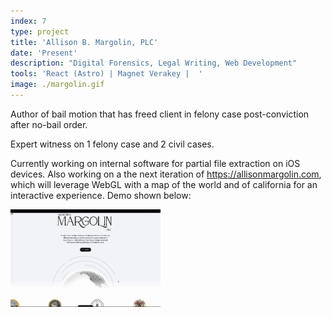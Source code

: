 ```yaml
---
index: 7
type: project
title: 'Allison B. Margolin, PLC'
date: 'Present'
description: "Digital Forensics, Legal Writing, Web Development"
tools: 'React (Astro) | Magnet Verakey |  '
image: ./margolin.gif
---
```

Author of bail motion that has freed client in felony case post-conviction after no-bail order.

Expert witness on 1 felony case and 2 civil cases.

Currently working on internal software for partial file extraction on iOS devices. Also working on a the next iteration of https://allisonmargolin.com, which will leverage WebGL with a map of the world and of california for an interactive experience. Demo shown below:

<img src="./margolin-new.gif" width="240px"/>

